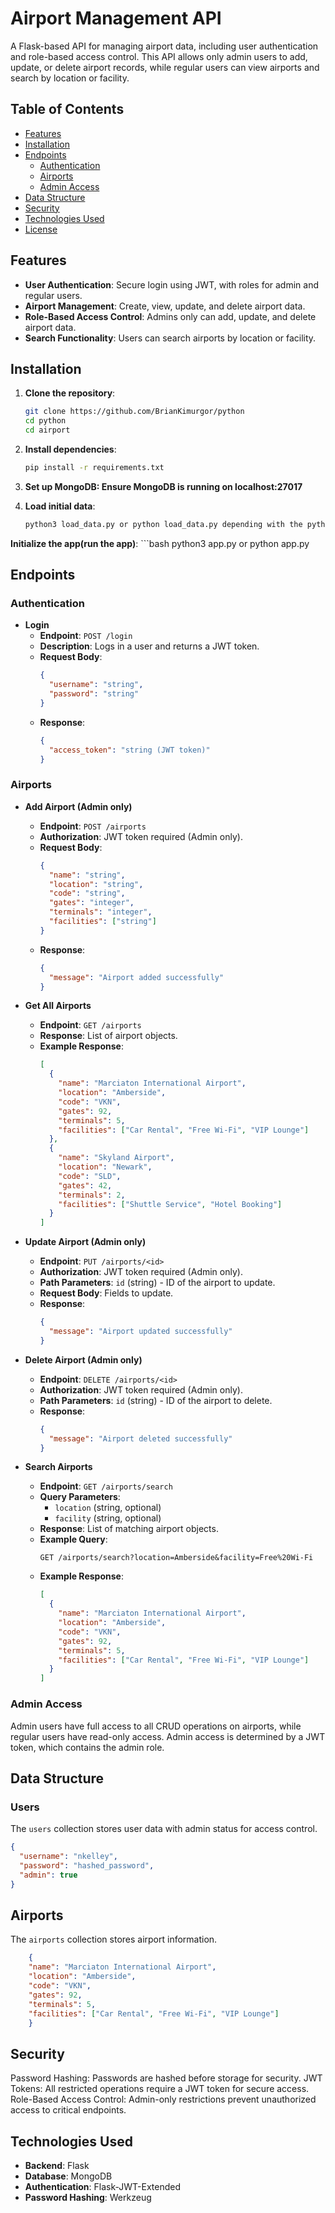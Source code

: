 # Airport Management API

A Flask-based API for managing airport data, including user authentication and role-based access control. This API allows only admin users to add, update, or delete airport records, while regular users can view airports and search by location or facility.

## Table of Contents
- [Features](#features)
- [Installation](#installation)
- [Endpoints](#endpoints)
  - [Authentication](#authentication)
  - [Airports](#airports)
  - [Admin Access](#admin-access)
- [Data Structure](#data-structure)
- [Security](#security)
- [Technologies Used](#technologies-used)
- [License](#license)

## Features
- **User Authentication**: Secure login using JWT, with roles for admin and regular users.
- **Airport Management**: Create, view, update, and delete airport data.
- **Role-Based Access Control**: Admins only can add, update, and delete airport data.
- **Search Functionality**: Users can search airports by location or facility.

## Installation

1. **Clone the repository**:
   ```bash
   git clone https://github.com/BrianKimurgor/python
   cd python
   cd airport

2. **Install dependencies**:
    ```bash
    pip install -r requirements.txt

3. **Set up MongoDB: Ensure MongoDB is running on localhost:27017**

4. **Load initial data**:
    ```bash
    python3 load_data.py or python load_data.py depending with the python you are using

**Initialize the app(run the app)**:
    ```bash
    python3 app.py or python app.py

## Endpoints

### Authentication

- **Login**
  - **Endpoint**: `POST /login`
  - **Description**: Logs in a user and returns a JWT token.
  - **Request Body**:
    ```json
    {
      "username": "string",
      "password": "string"
    }
    ```
  - **Response**:
    ```json
    {
      "access_token": "string (JWT token)"
    }
    ```

### Airports

- **Add Airport (Admin only)**
  - **Endpoint**: `POST /airports`
  - **Authorization**: JWT token required (Admin only).
  - **Request Body**:
    ```json
    {
      "name": "string",
      "location": "string",
      "code": "string",
      "gates": "integer",
      "terminals": "integer",
      "facilities": ["string"]
    }
    ```
  - **Response**:
    ```json
    {
      "message": "Airport added successfully"
    }
    ```

- **Get All Airports**
  - **Endpoint**: `GET /airports`
  - **Response**: List of airport objects.
  - **Example Response**:
    ```json
    [
      {
        "name": "Marciaton International Airport",
        "location": "Amberside",
        "code": "VKN",
        "gates": 92,
        "terminals": 5,
        "facilities": ["Car Rental", "Free Wi-Fi", "VIP Lounge"]
      },
      {
        "name": "Skyland Airport",
        "location": "Newark",
        "code": "SLD",
        "gates": 42,
        "terminals": 2,
        "facilities": ["Shuttle Service", "Hotel Booking"]
      }
    ]
    ```

- **Update Airport (Admin only)**
  - **Endpoint**: `PUT /airports/<id>`
  - **Authorization**: JWT token required (Admin only).
  - **Path Parameters**: `id` (string) - ID of the airport to update.
  - **Request Body**: Fields to update.
  - **Response**:
    ```json
    {
      "message": "Airport updated successfully"
    }
    ```

- **Delete Airport (Admin only)**
  - **Endpoint**: `DELETE /airports/<id>`
  - **Authorization**: JWT token required (Admin only).
  - **Path Parameters**: `id` (string) - ID of the airport to delete.
  - **Response**:
    ```json
    {
      "message": "Airport deleted successfully"
    }
    ```

- **Search Airports**
  - **Endpoint**: `GET /airports/search`
  - **Query Parameters**:
    - `location` (string, optional)
    - `facility` (string, optional)
  - **Response**: List of matching airport objects.
  - **Example Query**:
    ```
    GET /airports/search?location=Amberside&facility=Free%20Wi-Fi
    ```
  - **Example Response**:
    ```json
    [
      {
        "name": "Marciaton International Airport",
        "location": "Amberside",
        "code": "VKN",
        "gates": 92,
        "terminals": 5,
        "facilities": ["Car Rental", "Free Wi-Fi", "VIP Lounge"]
      }
    ]
    ```

### Admin Access

Admin users have full access to all CRUD operations on airports, while regular users have read-only access. Admin access is determined by a JWT token, which contains the admin role.

## Data Structure

### Users

The `users` collection stores user data with admin status for access control.

```json
{
  "username": "nkelley",
  "password": "hashed_password",
  "admin": true
}
```


## Airports

The  `airports` collection stores airport information.

```json
    {
    "name": "Marciaton International Airport",
    "location": "Amberside",
    "code": "VKN",
    "gates": 92,
    "terminals": 5,
    "facilities": ["Car Rental", "Free Wi-Fi", "VIP Lounge"]
    }
```

## Security

Password Hashing: Passwords are hashed before storage for security.
JWT Tokens: All restricted operations require a JWT token for secure access.
Role-Based Access Control: Admin-only restrictions prevent unauthorized access to critical endpoints.

## Technologies Used

- **Backend**: Flask
- **Database**: MongoDB
- **Authentication**: Flask-JWT-Extended
- **Password Hashing**: Werkzeug
